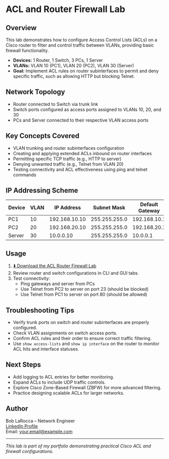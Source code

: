 # ACL and Router Firewall Lab

## Overview

This lab demonstrates how to configure Access Control Lists (ACLs) on a Cisco router to filter and control traffic between VLANs, providing basic firewall functionality.

- **Devices:** 1 Router, 1 Switch, 3 PCs, 1 Server  
- **VLANs:** VLAN 10 (PC1), VLAN 20 (PC2), VLAN 30 (Server)  
- **Goal:** Implement ACL rules on router subinterfaces to permit and deny specific traffic, such as allowing HTTP but blocking Telnet.

## Network Topology

- Router connected to Switch via trunk link  
- Switch ports configured as access ports assigned to VLANs 10, 20, and 30  
- PCs and Server connected to their respective VLAN access ports  

## Key Concepts Covered

- VLAN trunking and router subinterfaces configuration  
- Creating and applying extended ACLs inbound on router interfaces  
- Permitting specific TCP traffic (e.g., HTTP to server)  
- Denying unwanted traffic (e.g., Telnet from VLAN 20)  
- Testing connectivity and ACL effectiveness using ping and telnet commands  

## IP Addressing Scheme

| Device | VLAN | IP Address     | Subnet Mask     | Default Gateway  |
|--------|------|----------------|-----------------|------------------|
| PC1    | 10   | 192.168.10.10  | 255.255.255.0   | 192.168.10.1     |
| PC2    | 20   | 192.168.20.10  | 255.255.255.0   | 192.168.20.1     |
| Server | 30   | 10.0.0.10      | 255.255.255.0   | 10.0.0.1         |

## Usage

1. [⬇️ Download the ACL Router Firewall Lab](https://github.com/codeemployee/network-labs/raw/main/acl-router-firewall-lab.pkt)  
2. Review router and switch configurations in CLI and GUI tabs.  
3. Test connectivity:  
   - Ping gateways and server from PCs  
   - Use Telnet from PC2 to server on port 23 (should be blocked)  
   - Use Telnet from PC1 to server on port 80 (should be allowed)  

## Troubleshooting Tips

- Verify trunk ports on switch and router subinterfaces are properly configured.  
- Check VLAN assignments on switch access ports.  
- Confirm ACL rules and their order to ensure correct traffic filtering.  
- Use `show access-lists` and `show ip interface` on the router to monitor ACL hits and interface statuses.  

## Next Steps

- Add logging to ACL entries for better monitoring.  
- Expand ACLs to include UDP traffic controls.  
- Explore Cisco Zone-Based Firewall (ZBFW) for more advanced filtering.  
- Practice designing scalable ACLs for larger networks.  

## Author

Bob LaRocca – Network Engineer  
[LinkedIn Profile](https://www.linkedin.com/in/your-profile)  
Email: your.email@example.com

---

*This lab is part of my portfolio demonstrating practical Cisco ACL and firewall configurations.*
